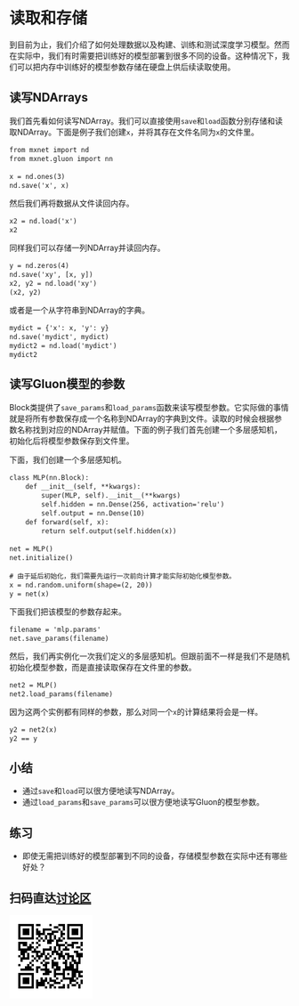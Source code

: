 # 读取和存储

到目前为止，我们介绍了如何处理数据以及构建、训练和测试深度学习模型。然而在实际中，我们有时需要把训练好的模型部署到很多不同的设备。这种情况下，我们可以把内存中训练好的模型参数存储在硬盘上供后续读取使用。


## 读写NDArrays

我们首先看如何读写NDArray。我们可以直接使用`save`和`load`函数分别存储和读取NDArray。下面是例子我们创建`x`，并将其存在文件名同为`x`的文件里。

```{.python .input}
from mxnet import nd
from mxnet.gluon import nn

x = nd.ones(3)
nd.save('x', x)
```

然后我们再将数据从文件读回内存。

```{.python .input}
x2 = nd.load('x')
x2
```

同样我们可以存储一列NDArray并读回内存。

```{.python .input  n=2}
y = nd.zeros(4)
nd.save('xy', [x, y])
x2, y2 = nd.load('xy')
(x2, y2)
```

或者是一个从字符串到NDArray的字典。

```{.python .input  n=4}
mydict = {'x': x, 'y': y}
nd.save('mydict', mydict)
mydict2 = nd.load('mydict')
mydict2
```

## 读写Gluon模型的参数

Block类提供了`save_params`和`load_params`函数来读写模型参数。它实际做的事情就是将所有参数保存成一个名称到NDArray的字典到文件。读取的时候会根据参数名称找到对应的NDArray并赋值。下面的例子我们首先创建一个多层感知机，初始化后将模型参数保存到文件里。

下面，我们创建一个多层感知机。

```{.python .input  n=6}
class MLP(nn.Block):
    def __init__(self, **kwargs):
        super(MLP, self).__init__(**kwargs)
        self.hidden = nn.Dense(256, activation='relu')
        self.output = nn.Dense(10)
    def forward(self, x):
        return self.output(self.hidden(x))

net = MLP()
net.initialize()

# 由于延后初始化，我们需要先运行一次前向计算才能实际初始化模型参数。
x = nd.random.uniform(shape=(2, 20))
y = net(x)
```

下面我们把该模型的参数存起来。

```{.python .input}
filename = 'mlp.params'
net.save_params(filename)
```

然后，我们再实例化一次我们定义的多层感知机。但跟前面不一样是我们不是随机初始化模型参数，而是直接读取保存在文件里的参数。

```{.python .input  n=8}
net2 = MLP()
net2.load_params(filename)
```

因为这两个实例都有同样的参数，那么对同一个`x`的计算结果将会是一样。

```{.python .input}
y2 = net2(x)
y2 == y
```

## 小结

* 通过`save`和`load`可以很方便地读写NDArray。
* 通过`load_params`和`save_params`可以很方便地读写Gluon的模型参数。

## 练习

* 即使无需把训练好的模型部署到不同的设备，存储模型参数在实际中还有哪些好处？

## 扫码直达[讨论区](https://discuss.gluon.ai/t/topic/1255)

![](../img/qr_serialization.svg)
